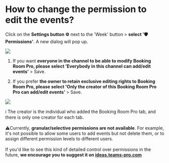 # How to change the permission to edit the events?

<p class="no-margin">Click on the <b>Settings button ⚙️</b> next to the 'Week' button &gt; <b>select '🛡️Permissions'</b>. A new dialog will pop up.</p>
<p class="no-margin"></p>
<div class="intercom-container"><img src="/assets/img/teams-pro/image_147.png"></div><ol>
<li>
<p class="no-margin">If you want <b>everyone in the channel to be able to modify Booking Room Pro, please select 'Everybody in this channel can add/edit events' </b>&gt; Save.</p>
</li>
<li>
<p class="no-margin">If you prefer <b>the owner to retain exclusive editing rights to Booking Room Pro, please select 'Only the creator of this Booking Room Pro Pro can add/edit events' </b>&gt; Save.</p>
</li>
</ol><div class="intercom-container"><img src="/assets/img/teams-pro/image_148.png"></div><p class="no-margin"></p>
<p class="no-margin">ℹ️ The creator is the individual who added the Booking Room Pro tab, and there is only one creator for each tab. <br><br>⚠️Currently, <b>granular/selective permissions are not available</b>. For example, it's not possible to allow some users to add events but not delete them, or to assign different permission levels to different users. <br><br>If you'd like to see this kind of detailed control over permissions in the future, <b>we encourage you to suggest it on <a href="https://ideas.teams-pro.com/" target="_blank" class="intercom-content-link">ideas.teams-pro.com</a></b></p>
<p class="no-margin"></p>
<p class="no-margin"></p>

<Intercom />
<Hubspot />
<Clarity />
<GoogleAnalytics />

